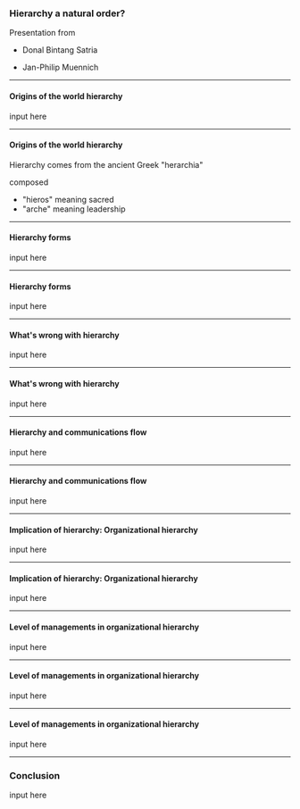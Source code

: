 ### Hierarchy a natural order?

Presentation from

- Donal Bintang Satria

- Jan-Philip Muennich

---

#### Origins of the world hierarchy

input here

---

#### Origins of the world hierarchy

Hierarchy comes from the ancient Greek "herarchia"

composed

- "hieros" meaning sacred
- "arche" meaning leadership

---

#### Hierarchy forms

input here

---

#### Hierarchy forms

input here

---

#### What's wrong with hierarchy

input here

---

#### What's wrong with hierarchy

input here

---

#### Hierarchy and communications flow

input here

---

#### Hierarchy and communications flow

input here

---

#### Implication of hierarchy: Organizational hierarchy

input here

---

#### Implication of hierarchy: Organizational hierarchy

input here

---

#### Level of managements in organizational hierarchy

input here

---

#### Level of managements in organizational hierarchy

input here

---

#### Level of managements in organizational hierarchy

input here

---

### Conclusion

input here
